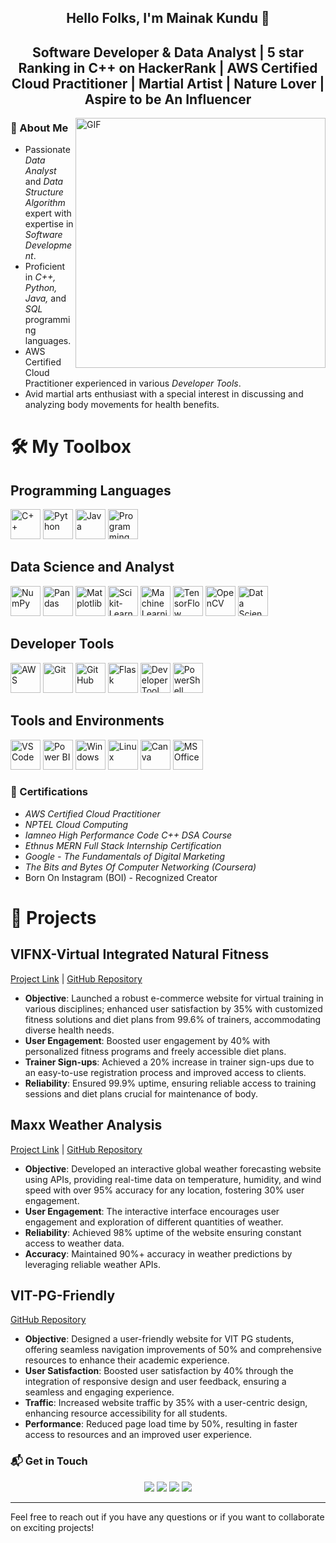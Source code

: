 <h2 align="center">Hello Folks, I'm Mainak Kundu 👋</h2>
<h2 align="center">Software Developer & Data Analyst | 5 star Ranking in C++ on HackerRank | AWS Certified Cloud Practitioner | Martial Artist | Nature Lover | Aspire to be An Influencer </h2>


<img align="right" alt="GIF" src="https://media.giphy.com/media/L8K62iTDkzGX6/giphy.gif" width="400"/>

### 🚀 About Me

- Passionate *Data Analyst* and *Data Structure Algorithm* expert with expertise in *Software Development*.
- Proficient in *C++, Python, Java,* and *SQL* programming languages.
- AWS Certified Cloud Practitioner experienced in various *Developer Tools*.
- Avid martial arts enthusiast with a special interest in discussing and analyzing body movements for health benefits.

# 🛠 My Toolbox

## Programming Languages
<p align="left">
  <img src="https://img.icons8.com/color/48/000000/c-plus-plus-logo.png" width="48" height="48" alt="C++"/>
  <img src="https://img.icons8.com/color/48/000000/python.png" width="48" height="48" alt="Python"/>
  <img src="https://img.icons8.com/color/48/000000/java-coffee-cup-logo.png" width="48" height="48" alt="Java"/>
  <img src="https://img.icons8.com/?size=100&id=Ign0QG33bZzq&format=png&color=000000" width="48" height="48" alt="Programming Language"/>
</p>

## Data Science and Analyst
<p align="left">
  <img src="https://img.icons8.com/color/48/000000/numpy.png" width="48" height="48" alt="NumPy"/>
  <img src="https://img.icons8.com/color/48/000000/pandas.png" width="48" height="48" alt="Pandas"/>
  <img src="https://seeklogo.com/images/M/matplotlib-logo-7676870AC0-seeklogo.com.png" width="48" height="48" alt="Matplotlib"/>
  <img src="https://quintagroup.com/cms/python/images/scikit-learn-logo.png/@@images/4a0dce0a-be5d-4d11-a913-f53f9e5abf16.png" width="48" height="48" alt="Scikit-Learn"/>
  <img src="https://img.icons8.com/?size=100&id=jH4BpkMnRrU5&format=png&color=000000" width="48" height="48" alt="Machine Learning"/>
  <img src="https://img.icons8.com/color/48/000000/tensorflow.png" width="48" height="48" alt="TensorFlow"/>
  <img src="https://img.icons8.com/color/48/000000/opencv.png" width="48" height="48" alt="OpenCV"/>
  <img src="https://img.icons8.com/?size=100&id=qGUfLiYi1bRN&format=png&color=000000" width="48" height="48" alt="Data Science"/>
</p>

## Developer Tools
<p align="left">
  <img src="https://img.icons8.com/color/48/000000/amazon-web-services.png" width="48" height="48" alt="AWS"/>
  <img src="https://img.icons8.com/color/48/000000/git.png" width="48" height="48" alt="Git"/>
  <img src="https://img.icons8.com/ios-glyphs/30/000000/github.png" width="48" height="48" alt="GitHub"/>
  <img src="https://img.icons8.com/ios-filled/50/000000/flask.png" width="48" height="48" alt="Flask"/>
  <img src="https://img.icons8.com/?size=100&id=QEQQKirln6Tf&format=png&color=000000" width="48" height="48" alt="Developer Tool"/>
  <img src="https://img.icons8.com/color/48/000000/powershell.png" width="48" height="48" alt="PowerShell"/>
</p>

## Tools and Environments
<p align="left">
  <img src="https://img.icons8.com/color/48/000000/visual-studio-code-2019.png" width="48" height="48" alt="VS Code"/>
  <img src="https://img.icons8.com/color/48/000000/power-bi.png" width="48" height="48" alt="Power BI"/>
  <img src="https://img.icons8.com/color/48/000000/windows-10.png" width="48" height="48" alt="Windows"/>
  <img src="https://img.icons8.com/color/48/000000/linux.png" width="48" height="48" alt="Linux"/>
  <img src="https://img.icons8.com/color/48/000000/canva.png" width="48" height="48" alt="Canva"/>
  <img src="https://img.icons8.com/color/48/000000/microsoft-office-2019.png" width="48" height="48" alt="MS Office"/>
</p>

### 📜 Certifications
- *AWS Certified Cloud Practitioner*
- *NPTEL Cloud Computing*
- *Iamneo High Performance Code C++ DSA Course*
- *Ethnus MERN Full Stack Internship Certification*
- *Google - The Fundamentals of Digital Marketing*
- *The Bits and Bytes Of Computer Networking (Coursera)*
- Born On Instagram (BOI) - Recognized Creator 

# 🌟 Projects

## VIFNX-Virtual Integrated Natural Fitness
[Project Link](https://vifnx-academy.vercel.app) | [GitHub Repository](https://github.com/mainakkundu09/VIFNX-ACADEMY)

- **Objective**: Launched a robust e-commerce website for virtual training in various disciplines; enhanced user satisfaction by 35% with customized fitness solutions and diet plans from 99.6% of trainers, accommodating diverse health needs.
- **User Engagement**: Boosted user engagement by 40% with personalized fitness programs and freely accessible diet plans.
- **Trainer Sign-ups**: Achieved a 20% increase in trainer sign-ups due to an easy-to-use registration process and improved access to clients.
- **Reliability**: Ensured 99.9% uptime, ensuring reliable access to training sessions and diet plans crucial for maintenance of body.

## Maxx Weather Analysis
[Project Link](https://mainak-maxxweatherapp-5f7334.netlify.app) | [GitHub Repository](https://github.com/mainakkundu09/MaxxWeather-APP)

- **Objective**: Developed an interactive global weather forecasting website using APIs, providing real-time data on temperature, humidity, and wind speed with over 95% accuracy for any location, fostering 30% user engagement.
- **User Engagement**: The interactive interface encourages user engagement and exploration of different quantities of weather.
- **Reliability**: Achieved 98% uptime of the website ensuring constant access to weather data.
- **Accuracy**: Maintained 90%+ accuracy in weather predictions by leveraging reliable weather APIs.

## VIT-PG-Friendly
[GitHub Repository](https://github.com/mainakkundu09/VIT-PG-Friendly)

- **Objective**: Designed a user-friendly website for VIT PG students, offering seamless navigation improvements of 50% and comprehensive resources to enhance their academic experience.
- **User Satisfaction**: Boosted user satisfaction by 40% through the integration of responsive design and user feedback, ensuring a seamless and engaging experience.
- **Traffic**: Increased website traffic by 35% with a user-centric design, enhancing resource accessibility for all students.
- **Performance**: Reduced page load time by 50%, resulting in faster access to resources and an improved user experience.


### 📬 Get in Touch
<p align="center">
  <a href="mailto:mainakkundu79@gmail.com"><img src="https://img.shields.io/badge/Email-D14836?style=for-the-badge&logo=gmail&logoColor=white"></a>
  <a href="https://www.linkedin.com/in/mainakkundu09/"><img src="https://img.shields.io/badge/LinkedIn-0077B5?style=for-the-badge&logo=linkedin&logoColor=white"></a>
  <a href="https://github.com/mainakkundu09"><img src="https://img.shields.io/badge/GitHub-181717?style=for-the-badge&logo=github&logoColor=white"></a>
  <a href="https://max-portfolio-omega.vercel.app/"><img src="https://img.shields.io/badge/Portfolio-Your_Portfolio_Color?style=for-the-badge&logo=website&logoColor=white"></a>
</p>

---

Feel free to reach out if you have any questions or if you want to collaborate on exciting projects!

